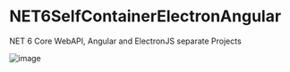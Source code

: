 # NET6SelfContainerElectronAngular
NET 6 Core WebAPI, Angular and ElectronJS separate Projects



![image](https://user-images.githubusercontent.com/14084041/190498196-436db7f1-f2c7-4782-ad1a-129ca1a37369.png)
